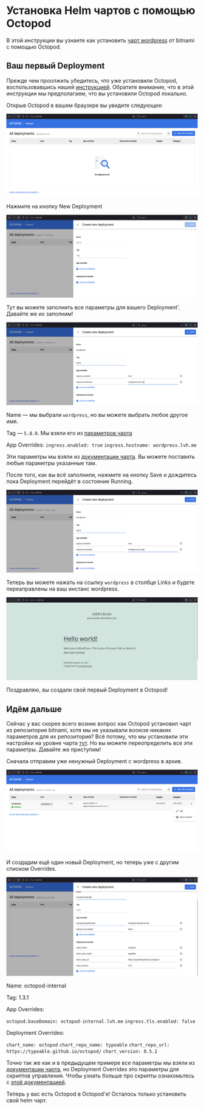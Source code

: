 # Установка Helm чартов с помощью Octopod

В этой инструкции вы узнаете как установить [чарт wordpress](https://github.com/bitnami/charts/tree/master/bitnami/wordpress) от bitnami с помощью Octopod.

## Ваш первый Deployment

Прежде чем проолжить убедитесь, что уже установили Octopod, воспользовавшись нашей [инструкцией](Octopod_deployment_with_K8S.md).
Обратите внимание, что в этой инструкции мы предполагаем, что вы установили Octopod локально.

Открыв Octopod в вашем браузере вы увидите следующее:

![](../images/octopod_blank.png)

Нажмите на кнопку New Deployment

![](../images/octopod_deployment_blank.png)

Тут вы можете заполнить все параметры для вашего Deployment'. Давайте же их заполним!

![](../images/octopod_deployment_filled.png)

Name ― мы выбрали `wordpress`, но вы можете выбрать любое другое имя.

Tag ― `5.8.0`. Мы взяли его из [параметров чарта](https://github.com/bitnami/charts/blob/master/bitnami/wordpress/Chart.yaml#L4)

App Overrides:
`ingress.enabled: true`
`ingress.hostname: wordpress.lvh.me`

Эти параметры мы взяли из [документации чарта](https://github.com/bitnami/charts/tree/master/bitnami/wordpress#traffic-exposure-parameters). Вы можете поставить любые параметры указанные там.

После того, как вы всё заполнили, нажмите на кнопку Save и дождитесь пока Deployment перейдёт в состояние Running.

![](../images/octopod_deployment_filled.png)

Теперь вы можете нажать на ссылку `wordpress` в столбце Links и будете переаправлены на ваш инстанс wordpress.

![](../images/wordpress_blank.png)

Поздравляю, вы создали свой первый Deployment в Octopod!

## Идём дальше

Сейчас у вас скорее всего возник вопрос как Octopod установил чарт из репозитория bitnami, хотя мы не указывали вооюзе никаких параметров для их репозитория? Всё потому, что мы установили эти настройки на уровне чарта [тут](../../charts/octopod/values.yaml#L90).
Но вы можете переопределить все эти параметры. Давайте же приступим!

Сначала отправим уже ненужный Deployment с wordpress в архив.

![](../images/octopod_archive.png)

И создадим ещё один новый Deployment, но теперь уже с другим списком Overrides.

![](../images/octopod_in_octopod_deployment.png)

Name: octopod-internal

Tag: 1.3.1

App Overrides:

`octopod.baseDomain: octopod-internal.lvh.me`
`ingress.tls.enabled: false`

Deployment Overrides:

`chart_name: octopod`
`chart_repo_name: typeable`
`chart_repo_url: https://typeable.github.io/octopod/`
`chart_version: 0.5.1`

Точно так же как и в предыдущем примере все параметры мы взяли из [документации чарта](../../charts/octopod/README.md#Parameters), но Deployment Overrides это параметры для скриптов управления. Чтобы узнать больше про скрипты ознакомьтесь с [этой документацией](../../helm-control-scripts/README.md).

Теперь у вас есть Octopod в Octopod'е! Осталось только установить свой helm чарт.
